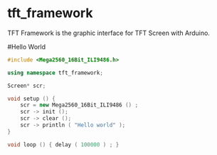 # tft_framework
TFT Framework is the graphic interface for TFT Screen with Arduino.

#Hello World
```cpp
#include <Mega2560_16Bit_ILI9486.h>

using namespace tft_framework;

Screen* scr;

void setup () {
    scr = new Mega2560_16Bit_ILI9486 () ;
    scr -> init ();
    scr -> clear ();
    scr -> println ( "Hello world" );
}

void loop () { delay ( 100000 ) ; }
```
